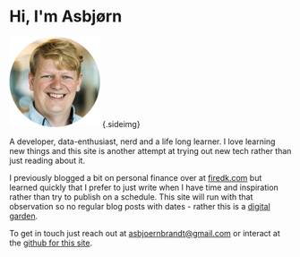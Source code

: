 # Hi, I'm Asbjørn

![profile](assets/profile.png) {.sideimg}

A developer, data-enthusiast, nerd and a life long learner. I love learning new things and this site is another attempt at trying out new tech rather than just reading about it.

I previously blogged a bit on personal finance over at [firedk.com](https://firedk.com/blog/) but learned quickly that I prefer to just write when I have time and inspiration rather than try to publish on a schedule. This site will run with that observation so no regular blog posts with dates - rather this is a [digital garden](inspiration).

To get in touch just reach out at <asbjoernbrandt@gmail.com> or interact at the [github for this site](https://github.com/asbjornb/personal-site).
